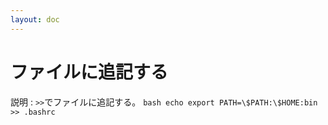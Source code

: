 ```yaml
---
layout: doc
---
```


# ファイルに追記する

説明
:   `>>`でファイルに追記する。
    ```bash
    echo export PATH=\$PATH:\$HOME:bin >> .bashrc 
    ```